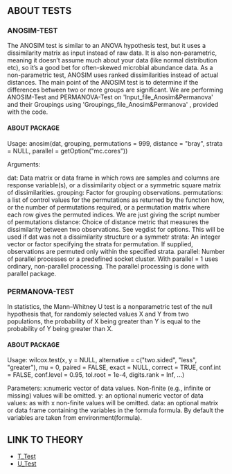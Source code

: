 # 
## ABOUT TESTS
### ANOSIM-TEST
The ANOSIM test is similar to an ANOVA hypothesis test, but it uses a dissimilarity matrix as input instead of raw data. It is also non-parametric, meaning it doesn’t assume much about your data (like normal distribution etc), so it’s a good bet for often-skewed microbial abundance data. As a non-parametric test, ANOSIM uses ranked dissimilarities instead of actual distances. The main point of the ANOSIM test is to determine if the differences between two or more groups are significant. We are performing ANOSIM-Test and PERMANOVA-Test on 'Input_file_Anosim&Permanova' and their Groupings using 'Groupings_file_Anosim&Permanova' , provided with the code.


#### ABOUT PACKAGE

  Usage:
  anosim(dat, grouping, permutations = 999, distance = "bray", strata = NULL,
    parallel = getOption("mc.cores"))
       
  Arguments:

  dat:          Data matrix or data frame in which rows are samples and columns are response variable(s), or a dissimilarity object or a symmetric square matrix of                               dissimilarities.
  grouping:     Factor for grouping observations.
  permutations: a list of control values for the permutations as returned by the function how, or the number of permutations required, or a permutation matrix where each row                     gives the permuted indices. We are just giving the script number of permutations
  distance:     Choice of distance metric that measures the dissimilarity between two observations. See vegdist for options. This will be used if dat was not a dissimilarity                     structure or a symmetr
  strata:       An integer vector or factor specifying the strata for permutation. If supplied, observations are permuted only within the specified strata.
  parallel:     Number of parallel processes or a predefined socket cluster. With parallel = 1 uses ordinary, non-parallel processing. The parallel processing is done with                       parallel package.



### PERMANOVA-TEST
In statistics, the Mann–Whitney U test is a nonparametric test of the null hypothesis that, for randomly selected values X and Y from two populations, the probability of X being greater than Y is equal to the probability of Y being greater than X.

#### ABOUT PACKAGE
 Usage:
 wilcox.test(x, y = NULL,
            alternative = c("two.sided", "less", "greater"),
            mu = 0, paired = FALSE, exact = NULL, correct = TRUE,
            conf.int = FALSE, conf.level = 0.95,
            tol.root = 1e-4, digits.rank = Inf, ...)
           
 Parameters:
 x:numeric vector of data values. Non-finite (e.g., infinite or missing) values will be omitted.
 y: an optional numeric vector of data values: as with x non-finite values will be omitted.
 data: an optional matrix or data frame containing the variables in the formula formula. By default the variables are taken from environment(formula).




## LINK TO THEORY
* [T_Test](https://github.com/Rizvix0/Statistical-Methods-and-Machine-Learning-in-R/wiki/T-Test)
* [U_Test](https://github.com/Rizvix0/Statistical-Methods-and-Machine-Learning-in-R/wiki/U-Test)

